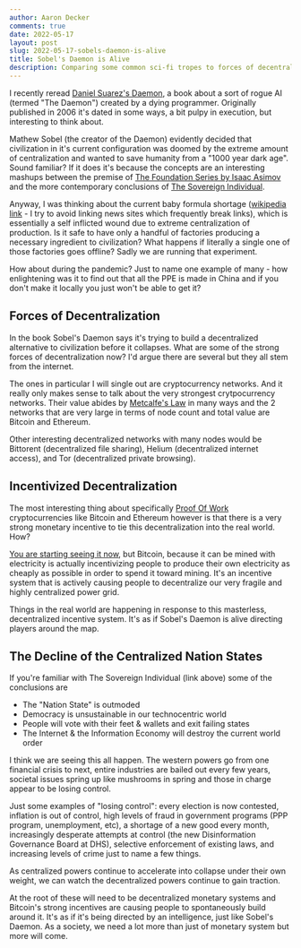 ```yaml
---
author: Aaron Decker
comments: true
date: 2022-05-17
layout: post
slug: 2022-05-17-sobels-daemon-is-alive
title: Sobel's Daemon is Alive
description: Comparing some common sci-fi tropes to forces of decentralization that actually exist.
---
```


I recently reread [Daniel Suarez's Daemon](https://amzn.to/3t4o89h), a book about a sort of rogue AI (termed "The Daemon") created by a dying programmer. Originally published in 2006 it's dated in some ways, a bit pulpy in execution, but interesting to think about.

Mathew Sobel (the creator of the Daemon) evidently decided that civilization in it's current configuration was doomed by the extreme amount of centralization and wanted to save humanity from a "1000 year dark age". Sound familiar? If it does it's because the concepts are an interesting mashups between the premise of [The Foundation Series by Isaac Asimov](https://amzn.to/3LocdsU) and the more contemporary conclusions of [The Sovereign Individual](https://amzn.to/3LocdsU).

Anyway, I was thinking about the current baby formula shortage ([wikipedia link](https://en.wikipedia.org/wiki/2022_United_States_infant_formula_shortage) - I try to avoid linking news sites which frequently break links), which is essentially a self inflicted wound due to extreme centralization of production. Is it safe to have only a handful of factories producing a necessary ingredient to civilization? What happens if literally a single one of those factories goes offline? Sadly we are running that experiment.

How about during the pandemic? Just to name one example of many - how enlightening was it to find out that all the PPE is made in China and if you don't make it locally you just won't be able to get it?

## Forces of Decentralization

In the book Sobel's Daemon says it's trying to build a decentralized alternative to civilization before it collapses. What are some of the strong forces of decentralization now? I'd argue there are several but they all stem from the internet.

The ones in particular I will single out are cryptocurrency networks. And it really only makes sense to talk about the very strongest crytpocurrency networks. Their value abides by [Metcalfe's Law](https://en.wikipedia.org/wiki/Metcalfe's_law) in many ways and the 2 networks that are very large in terms of node count and total value are Bitcoin and Ethereum.

Other interesting decentralized networks with many nodes would be Bittorent (decentralized file sharing), Helium (decentralized internet access), and Tor (decentralized private browsing).

## Incentivized Decentralization

The most interesting thing about specifically [Proof Of Work](https://en.wikipedia.org/wiki/Proof_of_work) cryptocurrencies like Bitcoin and Ethereum however is that there is a very strong monetary incentive to tie this decentralization into the real world. How?

[You are starting seeing it now](http://www.prweb.com/releases/2022/04/prweb18603738.htm), but Bitcoin, because it can be mined with electricity is actually incentivizing people to produce their own electricity as cheaply as possible in order to spend it toward mining. It's an incentive system that is actively causing people to decentralize our very fragile and highly centralized power grid.

Things in the real world are happening in response to this masterless, decentralized incentive system. It's as if Sobel's Daemon is alive directing players around the map.

## The Decline of the Centralized Nation States

If you're familiar with The Sovereign Individual (link above) some of the conclusions are

- The "Nation State" is outmoded
- Democracy is unsustainable in our technocentric world
- People will vote with their feet & wallets and exit failing states
- The Internet & the Information Economy will destroy the current world order

I think we are seeing this all happen. The western powers go from one financial crisis to next, entire industries are bailed out every few years, societal issues spring up like mushrooms in spring and those in charge appear to be losing control.

Just some examples of "losing control": every election is now contested, inflation is out of control, high levels of fraud in government programs (PPP program, unemployment, etc), a shortage of a new good every month, increasingly desperate attempts at control (the new Disinformation Governance Board at DHS), selective enforcement of existing laws, and increasing levels of crime just to name a few things.

As centralized powers continue to accelerate into collapse under their own weight, we can watch the decentralized powers continue to gain traction.

At the root of these will need to be decentralized monetary systems and Bitcoin's strong incentives are causing people to spontaneously build around it. It's as if it's being directed by an intelligence, just like Sobel's Daemon. As a society, we need a lot more than just of monetary system but more will come.
